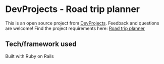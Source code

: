 # DevProjects - Road trip planner

This is an open source project from [DevProjects](http://www.codementor.io/projects). Feedback and questions are welcome!
Find the project requirements here: [Road trip planner](https://www.codementor.io/projects/web/road-trip-planner-ce2l7lxjrm)

## Tech/framework used
Built with Ruby on Rails
